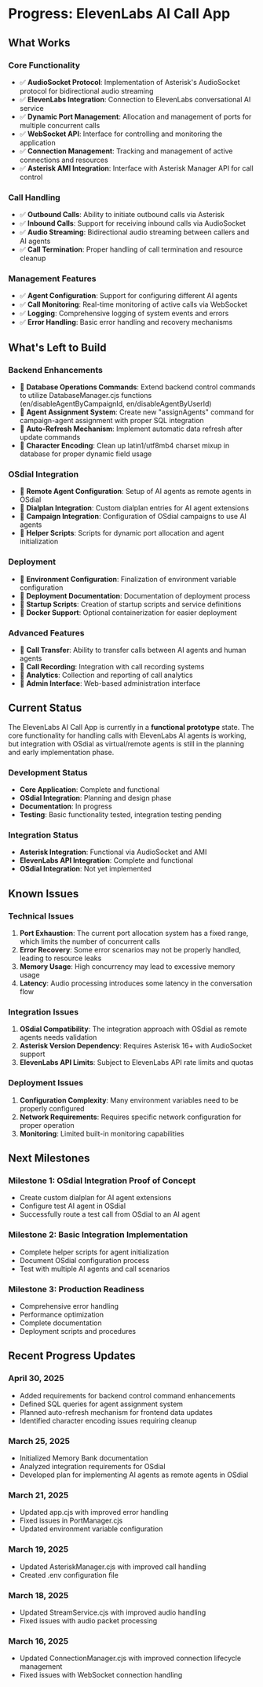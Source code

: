 # Progress: ElevenLabs AI Call App

## What Works

### Core Functionality
- ✅ **AudioSocket Protocol**: Implementation of Asterisk's AudioSocket protocol for bidirectional audio streaming
- ✅ **ElevenLabs Integration**: Connection to ElevenLabs conversational AI service
- ✅ **Dynamic Port Management**: Allocation and management of ports for multiple concurrent calls
- ✅ **WebSocket API**: Interface for controlling and monitoring the application
- ✅ **Connection Management**: Tracking and management of active connections and resources
- ✅ **Asterisk AMI Integration**: Interface with Asterisk Manager API for call control

### Call Handling
- ✅ **Outbound Calls**: Ability to initiate outbound calls via Asterisk
- ✅ **Inbound Calls**: Support for receiving inbound calls via AudioSocket
- ✅ **Audio Streaming**: Bidirectional audio streaming between callers and AI agents
- ✅ **Call Termination**: Proper handling of call termination and resource cleanup

### Management Features
- ✅ **Agent Configuration**: Support for configuring different AI agents
- ✅ **Call Monitoring**: Real-time monitoring of active calls via WebSocket
- ✅ **Logging**: Comprehensive logging of system events and errors
- ✅ **Error Handling**: Basic error handling and recovery mechanisms

## What's Left to Build

### Backend Enhancements
- 🔄 **Database Operations Commands**: Extend backend control commands to utilize DatabaseManager.cjs functions (en/disableAgentByCampaignId, en/disableAgentByUserId)
- 🔄 **Agent Assignment System**: Create new "assignAgents" command for campaign-agent assignment with proper SQL integration
- 🔄 **Auto-Refresh Mechanism**: Implement automatic data refresh after update commands
- 🔄 **Character Encoding**: Clean up latin1/utf8mb4 charset mixup in database for proper dynamic field usage

### OSdial Integration
- 🔄 **Remote Agent Configuration**: Setup of AI agents as remote agents in OSdial
- 🔄 **Dialplan Integration**: Custom dialplan entries for AI agent extensions
- 🔄 **Campaign Integration**: Configuration of OSdial campaigns to use AI agents
- 🔄 **Helper Scripts**: Scripts for dynamic port allocation and agent initialization

### Deployment
- 🔄 **Environment Configuration**: Finalization of environment variable configuration
- 🔄 **Deployment Documentation**: Documentation of deployment process
- 🔄 **Startup Scripts**: Creation of startup scripts and service definitions
- 🔄 **Docker Support**: Optional containerization for easier deployment

### Advanced Features
- 🔄 **Call Transfer**: Ability to transfer calls between AI agents and human agents
- 🔄 **Call Recording**: Integration with call recording systems
- 🔄 **Analytics**: Collection and reporting of call analytics
- 🔄 **Admin Interface**: Web-based administration interface

## Current Status

The ElevenLabs AI Call App is currently in a **functional prototype** state. The core functionality for handling calls with ElevenLabs AI agents is working, but integration with OSdial as virtual/remote agents is still in the planning and early implementation phase.

### Development Status
- **Core Application**: Complete and functional
- **OSdial Integration**: Planning and design phase
- **Documentation**: In progress
- **Testing**: Basic functionality tested, integration testing pending

### Integration Status
- **Asterisk Integration**: Functional via AudioSocket and AMI
- **ElevenLabs API Integration**: Complete and functional
- **OSdial Integration**: Not yet implemented

## Known Issues

### Technical Issues
1. **Port Exhaustion**: The current port allocation system has a fixed range, which limits the number of concurrent calls
2. **Error Recovery**: Some error scenarios may not be properly handled, leading to resource leaks
3. **Memory Usage**: High concurrency may lead to excessive memory usage
4. **Latency**: Audio processing introduces some latency in the conversation flow

### Integration Issues
1. **OSdial Compatibility**: The integration approach with OSdial as remote agents needs validation
2. **Asterisk Version Dependency**: Requires Asterisk 16+ with AudioSocket support
3. **ElevenLabs API Limits**: Subject to ElevenLabs API rate limits and quotas

### Deployment Issues
1. **Configuration Complexity**: Many environment variables need to be properly configured
2. **Network Requirements**: Requires specific network configuration for proper operation
3. **Monitoring**: Limited built-in monitoring capabilities

## Next Milestones

### Milestone 1: OSdial Integration Proof of Concept
- Create custom dialplan for AI agent extensions
- Configure test AI agent in OSdial
- Successfully route a test call from OSdial to an AI agent

### Milestone 2: Basic Integration Implementation
- Complete helper scripts for agent initialization
- Document OSdial configuration process
- Test with multiple AI agents and call scenarios

### Milestone 3: Production Readiness
- Comprehensive error handling
- Performance optimization
- Complete documentation
- Deployment scripts and procedures

## Recent Progress Updates

### April 30, 2025
- Added requirements for backend control command enhancements
- Defined SQL queries for agent assignment system
- Planned auto-refresh mechanism for frontend data updates
- Identified character encoding issues requiring cleanup

### March 25, 2025
- Initialized Memory Bank documentation
- Analyzed integration requirements for OSdial
- Developed plan for implementing AI agents as remote agents in OSdial

### March 21, 2025
- Updated app.cjs with improved error handling
- Fixed issues in PortManager.cjs
- Updated environment variable configuration

### March 19, 2025
- Updated AsteriskManager.cjs with improved call handling
- Created .env configuration file

### March 18, 2025
- Updated StreamService.cjs with improved audio handling
- Fixed issues with audio packet processing

### March 16, 2025
- Updated ConnectionManager.cjs with improved connection lifecycle management
- Fixed issues with WebSocket connection handling
